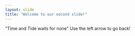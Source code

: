 ```yaml
---
layout: slide
title: "Welcome to our second slide!"
---
```

"Time and Tide waits for none"
Use the left arrow to go back!
